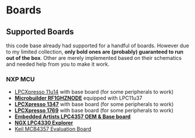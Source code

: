 # Boards #

## Supported Boards ##

this code base already had supported for a handful of boards. However due to my limited collection, **only bold ones are (probably) guaranteed to run out of the box**. Other are merely implemented based on their schematics and needed help from you to make it work.

### NXP MCU ###

- [LPCXpresso 11u14](http://www.embeddedartists.com/products/lpcxpresso/lpc11U14_xpr.php) with base board (for some peripherals to work)
- [<b>Microbuilder RF1GHZNODE</b>](http://www.microbuilder.eu/Blog/13-03-14/LPC1xxx_1GHZ_Wireless_Board_Preview.aspx) equipped with LPC11u37
- [<b>LPCXpresso 1347</b>](http://www.embeddedartists.com/products/lpcxpresso/lpc1347_xpr.php) with base board (for some peripherals to work)
- [<b>LPCXpresso 1769</b>](http://www.embeddedartists.com/products/lpcxpresso/lpc1347_xpr.php) with base board (for some peripherals to work)
- [<b>Embedded Artists LPC4357 OEM & Base board</b>](http://www.embeddedartists.com/products/kits/lpc4357_kit.php)
- [<b>NGX LPC4330 Explorer</b>](http://shop.ngxtechnologies.com/product_info.php?products_id=104)
- [Keil MCB4357 Evaluation Board](http://www.keil.com/mcb4300)
